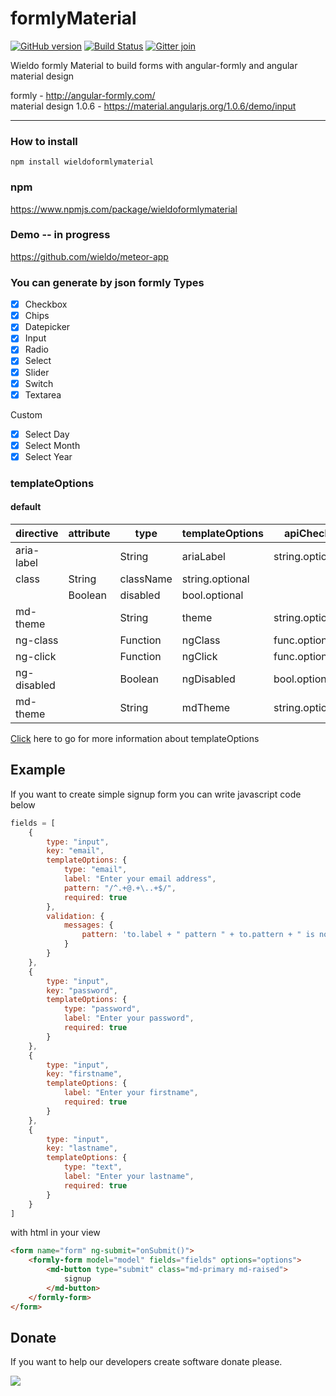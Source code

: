 
# formlyMaterial

[![GitHub version](https://badge.fury.io/gh/wieldo%2FformlyMaterial.svg)](https://badge.fury.io/gh/wieldo%2FformlyMaterial)
[![Build Status](https://travis-ci.org/wieldo/formlyMaterial.svg?branch=master)](https://travis-ci.org/wieldo/formlyMaterial)
[![Gitter join](https://img.shields.io/gitter/room/nwjs/nw.js.svg)](https://gitter.im/wieldo/formly-material)

Wieldo formly Material to build forms with angular-formly and angular material design


formly - http://angular-formly.com/  
material design 1.0.6 - https://material.angularjs.org/1.0.6/demo/input

---

### How to install
```
npm install wieldoformlymaterial
```

### npm
https://www.npmjs.com/package/wieldoformlymaterial


### Demo -- in progress
https://github.com/wieldo/meteor-app

### You can generate by json formly Types
- [x] Checkbox
- [x] Chips
- [x] Datepicker
- [x] Input
- [x] Radio
- [x] Select
- [x] Slider
- [x] Switch
- [x] Textarea

Custom
- [x] Select Day
- [x] Select Month
- [x] Select Year

### templateOptions
#### default  

directive | attribute | type | templateOptions | apiCheck
--------- | --------- | ---- |---------------- | --------
aria-label || String | ariaLabel | string.optional
|class | String |className | string.optional
|| Boolean | disabled | bool.optional
md-theme || String | theme | string.optional
ng-class || Function | ngClass | func.optional
ng-click || Function | ngClick | func.optional
ng-disabled || Boolean | ngDisabled | bool.optional
md-theme || String | mdTheme | string.optional

[Click](https://github.com/wieldo/formlyMaterial/blob/master/HELP.md) here to go for more information about templateOptions

## Example
If you want to create simple signup form you can write javascript code below
~~~javascript
fields = [
    {
        type: "input",
        key: "email",
        templateOptions: {
            type: "email",
            label: "Enter your email address",
            pattern: "/^.+@.+\..+$/",
            required: true
        },
        validation: {
            messages: {
                pattern: 'to.label + " pattern " + to.pattern + " is not correct"'
            }
        }
    },
    {
        type: "input",
        key: "password",
        templateOptions: {
            type: "password",
            label: "Enter your password",
            required: true
        }
    },
    {
        type: "input",
        key: "firstname",
        templateOptions: {
            label: "Enter your firstname",
            required: true
        }
    },
    {
        type: "input",
        key: "lastname",
        templateOptions: {
            type: "text",
            label: "Enter your lastname",
            required: true
        }
    }
]
~~~

with html in your view
~~~html
<form name="form" ng-submit="onSubmit()">
    <formly-form model="model" fields="fields" options="options">
        <md-button type="submit" class="md-primary md-raised">
            signup
        </md-button>
    </formly-form>
</form>
~~~



## Donate
If you want to help our developers create software donate please.  

[![](https://www.paypalobjects.com/en_US/i/btn/btn_donateCC_LG.gif)](https://www.paypal.com/cgi-bin/webscr?cmd=_s-xclick&hosted_button_id=V98VLPSG6NQA6)

